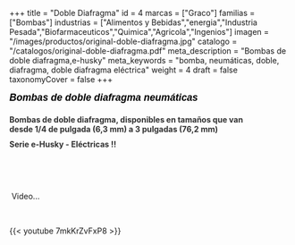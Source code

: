 +++
title = "Doble Diafragma"
id = 4
marcas = ["Graco"]
familias = ["Bombas"]
industrias = ["Alimentos y Bebidas","energia","Industria Pesada","Biofarmaceuticos","Quimica","Agricola","Ingenios"]
imagen = "/images/productos/original-doble-diafragma.jpg"
catalogo = "/catalogos/original-doble-diafragma.pdf"
meta_description = "Bombas de doble diafragma,e-husky"
meta_keywords = "bomba, neumáticas, doble, diafragma, doble diafragma eléctrica"
weight = 4
draft = false
taxonomyCover = false
+++
<h1 class="producttitle" style="font-size: 22px; color: #000000; width: 620px; margin: 0px 0px 10px; padding-bottom: 5px; background-image: url('http://www.graco.com/etc/designs/graco/default/images/producttitleborder.jpg'); padding-top: 0px; font-family: Arial, Helvetica, sans-serif; line-height: normal; background-position: 0% 1.3em; background-repeat: no-repeat no-repeat;"><span class="productsubtitle" style="display: block; width: 440px; margin: 8px 15px 5px 0px; font-style: italic; font-size: 80% !important;">Bombas de doble diafragma neumáticas</span></h1>
<h2 class="producttag" style="color: #313131; width: 440px; margin: 0px 0px 10px; padding-top: 0px; line-height: normal; font-size: 100% !important;">Bombas de doble diafragma, disponibles en tamaños que van desde 1/4 de pulgada (6,3 mm) a 3 pulgadas (76,2 mm)</h2>
<h2 class="producttag" style="color: #313131; width: 440px; margin: 0px 0px 10px; padding-top: 0px; line-height: normal; font-size: 100% !important;">Serie e-Husky - Eléctricas !!</h2>
<p> </p>
<p> </p>
<p> Video...</p>
<p> </p>

{{< youtube 7mkKrZvFxP8 >}}